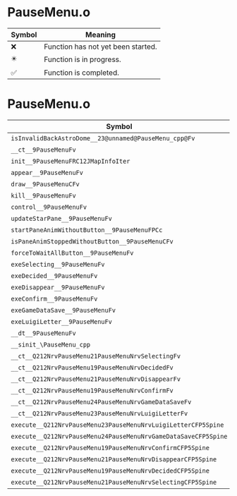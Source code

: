 # PauseMenu.o
| Symbol | Meaning 
| ------------- | ------------- 
| :x: | Function has not yet been started. 
| :eight_pointed_black_star: | Function is in progress. 
| :white_check_mark: | Function is completed. 


# PauseMenu.o
| Symbol | Decompiled? |
| ------------- | ------------- |
| `isInvalidBackAstroDome__23@unnamed@PauseMenu_cpp@Fv` | :x: |
| `__ct__9PauseMenuFv` | :x: |
| `init__9PauseMenuFRC12JMapInfoIter` | :x: |
| `appear__9PauseMenuFv` | :x: |
| `draw__9PauseMenuCFv` | :x: |
| `kill__9PauseMenuFv` | :x: |
| `control__9PauseMenuFv` | :x: |
| `updateStarPane__9PauseMenuFv` | :x: |
| `startPaneAnimWithoutButton__9PauseMenuFPCc` | :x: |
| `isPaneAnimStoppedWithoutButton__9PauseMenuCFv` | :x: |
| `forceToWaitAllButton__9PauseMenuFv` | :x: |
| `exeSelecting__9PauseMenuFv` | :x: |
| `exeDecided__9PauseMenuFv` | :x: |
| `exeDisappear__9PauseMenuFv` | :x: |
| `exeConfirm__9PauseMenuFv` | :x: |
| `exeGameDataSave__9PauseMenuFv` | :x: |
| `exeLuigiLetter__9PauseMenuFv` | :x: |
| `__dt__9PauseMenuFv` | :x: |
| `__sinit_\PauseMenu_cpp` | :x: |
| `__ct__Q212NrvPauseMenu21PauseMenuNrvSelectingFv` | :x: |
| `__ct__Q212NrvPauseMenu19PauseMenuNrvDecidedFv` | :x: |
| `__ct__Q212NrvPauseMenu21PauseMenuNrvDisappearFv` | :x: |
| `__ct__Q212NrvPauseMenu19PauseMenuNrvConfirmFv` | :x: |
| `__ct__Q212NrvPauseMenu24PauseMenuNrvGameDataSaveFv` | :x: |
| `__ct__Q212NrvPauseMenu23PauseMenuNrvLuigiLetterFv` | :x: |
| `execute__Q212NrvPauseMenu23PauseMenuNrvLuigiLetterCFP5Spine` | :x: |
| `execute__Q212NrvPauseMenu24PauseMenuNrvGameDataSaveCFP5Spine` | :x: |
| `execute__Q212NrvPauseMenu19PauseMenuNrvConfirmCFP5Spine` | :x: |
| `execute__Q212NrvPauseMenu21PauseMenuNrvDisappearCFP5Spine` | :x: |
| `execute__Q212NrvPauseMenu19PauseMenuNrvDecidedCFP5Spine` | :x: |
| `execute__Q212NrvPauseMenu21PauseMenuNrvSelectingCFP5Spine` | :x: |
